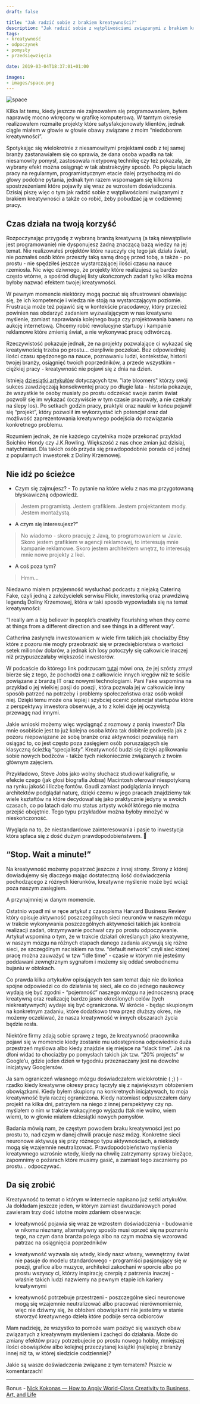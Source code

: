 ```yaml
---
draft: false

title: "Jak radzić sobie z brakiem kreatywności?"
description: "Jak radzić sobie z wątpliwościami związanymi z brakiem kreatywności a także co robić, żeby pobudzać ją w codziennej pracy."
tags: 
- kreatywność
- odpoczynek
- pomysły
- przedsięwzięcia

date: 2019-03-04T18:37:01+01:00

images:
- images/space.png
---
```


![space](/images/space.png)

Kilka lat temu, kiedy jeszcze nie zajmowałem się programowaniem, byłem naprawdę mocno wkręcony w grafikę komputerową. W tamtym okresie realizowałem rozmaite projekty które satysfakcjonowały klientów, jednak ciągle miałem w głowie w głowie obawy związane z moim “niedoborem kreatywności”. 

Spotykając się wielokrotnie z niesamowitymi projektami osób z tej samej branży zastanawiałem się co sprawia, że dana osoba wpadła na tak niesamowity pomysł, zastosowała nietypową technikę czy też pokazała, że wybrany efekt można osiągnąć w tak abstrakcyjny sposób. Po pięciu latach pracy na regularnym, programistycznym etacie dalej przychodzą mi do głowy podobne pytania, jednak tym razem wspomagam się kilkoma spostrzeżeniami które pojawiły się wraz ze wzrostem doświadczenia. Dzisiaj piszę więc o tym jak radzić sobie z wątpliwościami związanymi z brakiem kreatywności a także co robić, żeby pobudzać ją w codziennej pracy.

## Czas działa na twoją korzyść

Rozpoczynając przygodę z wybraną branżą kreatywną (a taką niewątpliwie jest programowanie) nie dysponujesz żadną znaczącą bazą wiedzy na jej temat. Nie realizowałeś projektów które nauczyły cię tego jak działa świat, nie poznałeś osób które przeszły taką samą drogę przed tobą, a także - po prostu - nie spędziłeś jeszcze wystarczającej ilości czasu na nauce rzemiosła. Nic więc dziwnego, że projekty które realizujesz są bardzo często wtórne, a spośród długiej listy ukończonych zadań tylko kilka można byłoby nazwać efektem twojej kreatywności.

W pewnym momencie niektórzy mogą poczuć się sfrustrowani obawiając się, że ich kompetencje i wiedza nie stoją na wystarczającym poziomie. Frustracja może też pojawić się w kontekście pracodawcy, który przecież powinien nas obdarzyć zadaniem wyzwalającycm w nas kreatywne myślenie, zamiast naprawiania kolejnego buga czy projektowania baneru na aukcję internetową. Chcemy robić rewolucyjne startupy i kampanie reklamowe które zmienią świat, a nie wykonywać pracę odtwórczą.

Rzeczywistość pokazuje jednak, że na projekty pozwalające ci wykazać się kreatywnością trzeba po prostu… cierpliwie poczekać. Bez odpowiedniej ilości czasu spędzonego na nauce, poznawaniu ludzi, kontekstów, historii twojej branży, osiągnięć twoich poprzedników, a przede wszystkim - ciężkiej pracy - kreatywność nie pojawi się z dnia na dzień.

Istnieją [dziesiątki artykułów](https://medium.com/@paulrohan/ten-of-historys-greatest-late-bloomers-people-who-found-their-purpose-and-went-for-awe-6b733c6fa154) dotyczących tzw. "late bloomers" którzy swój sukces zawdzięczają konsekwentej pracy po długie lata - historia pokazuje, że wszystkie te osoby musiały po prostu odczekać swoje zanim świat pozwolił się im wykazać (oczywiście w tym czasie pracowały, a nie czekały na ślepy los). Po setkach godzin pracy, praktyki oraz nauki w końcu pojawił się “projekt”, który pozwolił im wykorzystać ich potencjał oraz dał możliwość zaprezentowania kreatywnego podejścia do rozwiązania konkretnego problemu.

Rozumiem jednak, że nie każdego czytelnika może przekonać przykład Soichiro Hondy czy J.K.Rowling. Większość z nas chce zmian już dzisiaj, natychmiast. Dla takich osób przyda się prawdopodobnie porada od jednej z popularnych inwestorek z Doliny Krzemowej.

## Nie idź po ścieżce

- Czym się zajmujesz? - To pytanie na które wielu z nas ma przygotowaną błyskawiczną odpowiedź. 

> Jestem programistą. Jestem grafikiem. Jestem projektantem mody. Jestem montażystą. 

- A czym się interesujesz?”

> No wiadomo - skoro pracuję z Javą, to programowaniem w Javie. Skoro jestem grafikiem w agencji reklamowej, to interesują mnie kampanie reklamowe. Skoro jestem architektem wnętrz, to interesują mnie nowe projekty z Ikei. 

- A coś poza tym?

> Hmm...

Niedawno miałem przyjemność wysłuchać podcastu z niejaką Cateriną Fake, czyli jedną z założycielek serwisu Flickr, inwestorką oraz prawdziwą legendą Doliny Krzemowej, która w taki sposób wypowiadała się na temat kreatywności:

“I really am a big believer in people’s creativity flourishing when they come at things from a different direction and see things in a different way”.

Catherina zasłynęła inwestowaniem w wiele firm takich jak chociażby Etsy które z pozoru nie mogły przeobrazić się w przedsiębiorstwa o wartości setek milionów dolarów, a jednak ich losy potoczyły się całkowicie inaczej niż przypuszczałaby większość inwestorów. 

W podcaście do którego link podrzucam [tutaj](https://tim.blog/2019/02/14/caterina-fake/) mówi ona, że jej szósty zmysł bierze się z tego, że pochodzi ona z całkowicie innych kręgów niż te ściśle powiązane z branżą IT oraz nowymi technologiami. Pani Fake wspomina na przykład o jej wielkiej pasji do poezji, która pozwala jej w całkowicie inny sposób patrzeć na potrzeby i problemy społeczeństwa oraz osób wokół niej. Dzięki temu może ona lepiej i szybciej ocenić potencjał startupów które z perspektywy inwestora obserwuje, a to z kolei daje jej oczywistą przewagę nad innymi.

Jakie wnioski możemy więc wyciągnąć z rozmowy z panią inwestor? Dla mnie osobiście jest to już kolejna osoba która tak dobitnie podkreśla jak z pozoru niepowiązane ze sobą branże oraz aktywności pozwalają nam osiągać to, co jest często poza zasięgiem osób poruszających się klasyczną ścieżką “specjalisty”. Kreatywność budzi się dzięki aplikowaniu sobie nowych bodźców - także tych niekoniecznie związanych z twoim głównym zajęciem.

Przykładowo, Steve Jobs jako wolny słuchacz studiował kaligrafię, w efekcie czego (jak głosi biografia Jobsa) Macintosh oferował niespotykaną na rynku jakość i liczbę fontów. Gaudi zamiast podglądania innych architektów podglądał naturę, dzięki czemu w jego pracach znajdziemy tak wiele kształtów na które decydował się jako praktycznie jedyny w swoich czasach, co po latach dało mu status artysty wokół którego nie można przejść obojętnie. Tego typu przykładów można byłoby mnożyć w nieskończoność.

Wygląda na to, że niestandardowe zainteresowania i pasje to inwestycja która spłaca się z dość dużym prawdopodobieństwem.

## “Stop. Wait a minute!”

Na kreatywność możemy popatrzeć jeszcze z innej strony. Strony z której dowiadujemy się dlaczego mając dostateczną ilość doświadczenia pochodzącego z różnych kierunków, kreatywne myślenie może być wciąż poza naszym zasięgiem.

A przynajmniej w danym momencie.

Ostatnio wpadł mi w ręce artykuł z czasopisma Harvard Business Review który opisuje aktywność poszczególnych sieci neuronów w naszym mózgu w trakcie wykonywania poszczególnych aktywności takich jak kontrola realizacji zadań, otrzymywanie pochwał czy po prostu odpoczywanie. Artykuł wspomina o tym, że w trakcie działań określanych jako kreatywne, w naszym mózgu na różnych etapach danego zadania aktywują się różne sieci, ze szczególnym naciskiem na tzw. “default network” czyli sieć której pracę można zauważyć w tzw “idle time” - czasie w którym nie jesteśmy poddawani zewnętrznym sygnałom i możemy się oddać swobodnemu bujaniu w obłokach.

Co prawda kilka artykułów opisujących ten sam temat daje nie do końca spójne odpowiedzi co do działania tej sieci, ale co do jednego naukowcy wydają się być zgodni - “pojemność” naszego mózgu na jednoczesną pracę kreatywną oraz realizację bardzo jasno określonych celów (tych niekreatywnych) wydaje się być ograniczona. W skrócie - będąc skupionym na konkretnym zadaniu, które dodatkowo trwa przez dłuższy okres, nie możemy oczekiwać, że nasza kreatywność w innych obszarach życia będzie rosła.

Niektóre firmy zdają sobie sprawę z tego, że kreatywność pracownika pojawi się w momencie kiedy zostanie mu udostępniona odpowiednio duża przestrzeń myślowa albo kiedy znajdzie się miejsce na “slack time”. Jak na dłoni widać to chociażby po pomysłach takich jak tzw. “20% projects” w Google’u, gdzie jeden dzień w tygodniu przeznaczany jest na dowolne inicjatywy Googlersów.

Ja sam ograniczeń własnego mózgu doświadczałem wielokrotnie ( ;) ) - rzadko kiedy kreatywne okresy pracy łączyły się z największym obłożeniem obowiązkami. Kiedy byłem skupiony na konkretnych inicjatywach, to moja kreatywność była raczej ograniczona. Kiedy natomiast odpuszczałem dany projekt na kilka dni, patrzyłem na niego z innej perspektywy czy np. myślałem o nim w trakcie wakacyjnego wyjazdu (tak nie wolno, wiem wiem), to w głowie miałem dziesiątki nowych pomysłów.

Badania mówią nam, że częstym powodem braku kreatywności jest po prostu to, nad czym w danej chwili pracuje nasz mózg. Konkretne sieci neuronowe aktywują się przy różnego typu aktywnościach, a niekiedy mogą się wzajemnie neutralizować. Prawdopodobieństwo myślenia kreatywnego wzrośnie wtedy, kiedy na chwilę zatrzymamy sprawy bieżące, zapomnimy o pożarach które musimy gasić, a zamiast tego zaczniemy po prostu… odpoczywać.

## Da się zrobić

Kreatywność to temat o którym w internecie napisano już setki artykułów. Ja dokładam jeszcze jeden, w którym zamiast dwuzdaniowych porad zawieram trzy dość istotne moim zdaniem obserwacje:

* kreatywność pojawia się wraz ze wzrostem doświadczenia - budowanie w nikomu nieznany, alternatywny sposób musi oprzeć się na poznaniu tego, na czym dana branża polega albo na czym można się wzorować patrzac na osiągnięcia poprzedników

* kreatywność wyzwala się wtedy, kiedy nasz własny, wewnętrzny świat nie pasuje do modelu standardowego - programiści pasjonujący się w poezji, grafice albo muzyce, architekci zakochani w sporcie albo po prostu wszyscy ci, którzy inspirację czerpią z patrzenia inaczej - właśnie takich ludzi nazwiemy na pewnym etapie ich kariery kreatywnymi

* kreatywność potrzebuje przestrzeni - poszczególne sieci neuronowe mogą się wzajemnie neutralizować albo pracować nierównomiernie, więc nie dziwmy się, że obłożeni obowiązkami nie jesteśmy w stanie stworzyć kreatywnego dzieła które podbije serca odbiorców

Mam nadzieję, że wszystko to pomoże wam pozbyć się waszych obaw związanych z kreatywnym myśleniem i zachęci do działania. Może do zmiany efektów pracy potrzebujecie po prostu nowego hobby, mniejszej ilości obowiązków albo kolejnej przeczytanej książki (najlepiej z branży innej niż ta, w której siedzicie codziennie)?

Jakie są wasze doświadczenia związane z tym tematem? Piszcie w komentarzach!

---

Bonus - [Nick Kokonas — How to Apply World-Class Creativity to Business, Art, and Life](https://tim.blog/2018/10/18/nick-kokonas/)